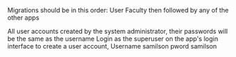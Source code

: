 Migrations should be in this order:
User
Faculty
then followed by any of the other apps

All user accounts created by the system administrator, their passwords will be the same as the username
Login as the superuser on the app's login interface to create a user account, Username samilson pword samilson
